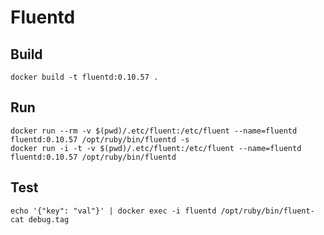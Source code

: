# Fluentd

## Build

    docker build -t fluentd:0.10.57 .

## Run

    docker run --rm -v $(pwd)/.etc/fluent:/etc/fluent --name=fluentd fluentd:0.10.57 /opt/ruby/bin/fluentd -s
    docker run -i -t -v $(pwd)/.etc/fluent:/etc/fluent --name=fluentd fluentd:0.10.57 /opt/ruby/bin/fluentd

## Test

    echo '{"key": "val"}' | docker exec -i fluentd /opt/ruby/bin/fluent-cat debug.tag
